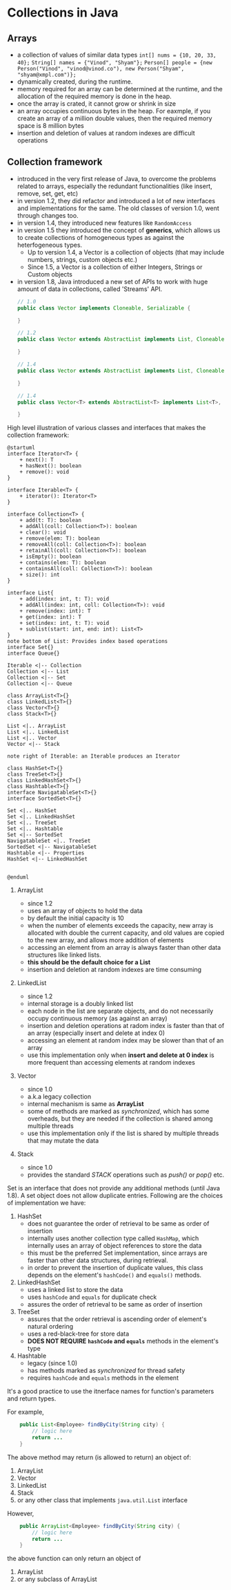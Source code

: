 # Collections in Java

## Arrays

- a collection of values of similar data types
    `int[] nums = {10, 20, 33, 40};`
    `String[] names = {"Vinod", "Shyam"};`
    `Person[] people = {new Person("Vinod", "vinod@vinod.co"), new Person("Shyam", "shyam@xmpl.com")};`
- dynamically created, during the runtime.
- memory required for an array can be determined at the runtime, and the allocation of the required memory is done in the heap.
- once the array is crated, it cannot grow or shrink in size
- an array occupies continuous bytes in the heap. For eaxmple, if you create an array of a million double values, then the required memory space is 8 million bytes
- insertion and deletion of values at random indexes are difficult operations

## Collection framework

- introduced in the very first release of Java, to overcome the problems related to arrays, especially the redundant functionalities (like insert, remove, set, get, etc)
- in version 1.2, they did refactor and introduced a lot of new interfaces and implementations for the same. The old classes of version 1.0, went through changes too.
- in version 1.4, they introduced new features like `RandomAccess`
- in version 1.5 they introduced the concept of __generics__, which allows us to create collections of homogeneous types as against the heterfogeneous types.
    - Up to version 1.4, a Vector is a collection of objects (that may include numbers, strings, custom objects etc.)
    - Since 1.5, a Vector is a collection of either Integers, Strings or Custom objects
- in version 1.8, Java introduced a new set of APIs to work with huge amount of data in collections, called 'Streams' API.
    ```java
    // 1.0
    public class Vector implements Cloneable, Serializable {

    }

    // 1.2
    public class Vector extends AbstractList implements List, Cloneable, Serializable {

    }

    // 1.4
    public class Vector extends AbstractList implements List, Cloneable, Serializable, RandomAccess {

    }

    // 1.4
    public class Vector<T> extends AbstractList<T> implements List<T>, Cloneable, Serializable, RandomAccess {

    }
    ```

High level illustration of various classes and interfaces that makes the collection framework:


```plantuml
@startuml
interface Iterator<T> {
    + next(): T
    + hasNext(): boolean
    + remove(): void
}

interface Iterable<T> {
    + iterator(): Iterator<T>
}

interface Collection<T> {
    + add(t: T): boolean
    + addAll(coll: Collection<T>): boolean
    + clear(): void
    + remove(elem: T): boolean
    + removeAll(coll: Collection<T>): boolean
    + retainAll(coll: Collection<T>): boolean
    + isEmpty(): boolean
    + contains(elem: T): boolean
    + containsAll(coll: Collection<T>): boolean
    + size(): int
}

interface List{
    + add(index: int, t: T): void
    + addAll(index: int, coll: Collection<T>): void
    + remove(index: int): T
    + get(index: int): T
    + set(index: int, t: T): void
    + sublist(start: int, end: int): List<T>
}
note bottom of List: Provides index based operations
interface Set{}
interface Queue{}

Iterable <|-- Collection
Collection <|-- List
Collection <|-- Set
Collection <|-- Queue

class ArrayList<T>{}
class LinkedList<T>{}
class Vector<T>{}
class Stack<T>{}

List <|.. ArrayList
List <|.. LinkedList
List <|.. Vector
Vector <|-- Stack

note right of Iterable: an Iterable produces an Iterator

class HashSet<T>{}
class TreeSet<T>{}
class LinkedHashSet<T>{}
class Hashtable<T>{}
interface NavigatableSet<T>{}
interface SortedSet<T>{}

Set <|.. HashSet
Set <|.. LinkedHashSet
Set <|.. TreeSet
Set <|.. Hashtable
Set <|-- SortedSet
NavigatableSet <|.. TreeSet
SortedSet <|-- NavigatableSet
Hashtable <|-- Properties
HashSet <|-- LinkedHashSet


@enduml
```

1. ArrayList
    - since 1.2
    - uses an array of objects to hold the data
    - by default the initial capacity is 10
    - when the number of elements exceeds the capacity, new array is allocated with double the current capacity, and old values are copied to the new array, and allows more addition of elements
    - accessing an element from an array is always faster than other data structures like linked lists.
    - __this should be the default choice for a List__
    - insertion and deletion at random indexes are time consuming

1. LinkedList
    - since 1.2
    - internal storage is a doubly linked list
    - each node in the list are separate objects, and do not necessarily occupy continuous memory (as against an array)
    - insertion and deletion operations at radom index is faster than that of an array (especially insert and delete at index 0)
    - accessing an element at random index may be slower than that of an array
    - use this implementation only when __insert and delete at 0 index__ is more frequent than accessing elements at random indexes
1. Vector
    - since 1.0
    - a.k.a legacy collection
    - internal mechanism is same as __ArrayList__
    - some of methods are marked as _synchronized_, which has some overheads, but they are needed if the collection is shared among multiple threads
    - use this implementation only if the list is shared by multiple threads that may mutate the data
1. Stack
    - since 1.0
    - provides the standard _STACK_ operations such as _push()_ or _pop()_ etc.

Set is an interface that does not provide any additional methods (until Java 1.8). A set object does not allow duplicate entries. Following are the choices of implementation we have:

1. HashSet
    - does not guarantee the order of retrieval to be same as order of insertion
    - internally uses another collection type called `HashMap`, which internally uses an array of object references to store the data
    - this must be the preferred Set implementation, since arrays are faster than other data structures, during retrieval.
    - in order to prevent the insertion of duplicate values, this class depends on the element's `hashCode()` and `equals()` methods.
1. LinkedHashSet
    - uses a linked list to store the data
    - uses `hashCode` and `equals` for duplicate check
    - assures the order of retrieval to be same as order of insertion
1. TreeSet
    - assures that the order retrieval is ascending order of element's natural ordering
    - uses a red-black-tree for store data
    - __DOES NOT REQUIRE `hashCode` and `equals`__ methods in the element's type
1. Hashtable
    - legacy (since 1.0)
    - has methods marked as _synchronized_ for thread safety
    - requires `hashCode` and `equals` methods in the element








It's a good practice to use the itnerface names for function's parameters and return types.

For example,

```java
    public List<Employee> findByCity(String city) {
        // logic here
        return ...
    }
```

The above method may return (is allowed to return) an object of:
1. ArrayList
1. Vector
1. LinkedList
1. Stack
1. or any other class that implements `java.util.List` interface

However, 

```java
    public ArrayList<Employee> findByCity(String city) {
        // logic here
        return ...
    }
```
the above function can only return an object of 
1. ArrayList
1. or any subclass of ArrayList